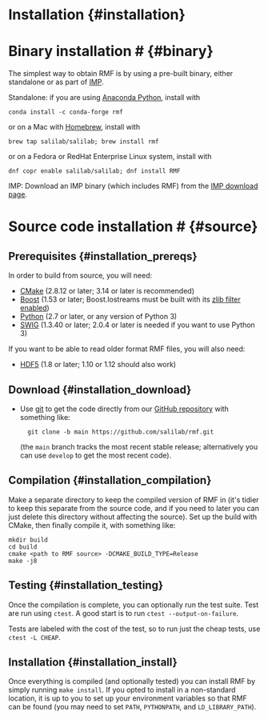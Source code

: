 Installation {#installation}
============

# Binary installation # {#binary}

The simplest way to obtain RMF is by using a pre-built binary, either
standalone or as part of [IMP](https://integrativemodeling.org).

Standalone: if you are using [Anaconda Python](https://www.anaconda.com/), install with

    conda install -c conda-forge rmf

or on a Mac with [Homebrew](https://brew.sh/), install with

    brew tap salilab/salilab; brew install rmf

or on a Fedora or RedHat Enterprise Linux system, install with

    dnf copr enable salilab/salilab; dnf install RMF

IMP: Download an IMP binary (which includes RMF) from the
[IMP download page](https://integrativemodeling.org/download.html).

# Source code installation # {#source}

## Prerequisites {#installation_prereqs}

In order to build from source, you will need:

- [CMake](https://cmake.org) (2.8.12 or later; 3.14 or later is recommended)
- [Boost](https://www.boost.org) (1.53 or later; Boost.Iostreams must be built
  with its [zlib filter enabled](https://www.boost.org/doc/libs/1_67_0/libs/iostreams/doc/installation.html))
- [Python](https://www.python.org) (2.7 or later, or any version of Python 3)
- [SWIG](http://www.swig.org) (1.3.40 or later; 2.0.4 or later is needed
  if you want to use Python 3)

If you want to be able to read older format RMF files, you will also need:

- [HDF5](https://support.hdfgroup.org/HDF5/) (1.8 or later; 1.10 or 1.12
  should also work)

## Download {#installation_download}

- Use [git](https://git-scm.com/) to get the code
  directly from our [GitHub repository](https://github.com/salilab/rmf)
  with something like:

        git clone -b main https://github.com/salilab/rmf.git

  (the `main` branch tracks the most recent stable
  release; alternatively you can use `develop` to get the most recent code).

## Compilation {#installation_compilation}

Make a separate directory to keep the compiled version of RMF in (it's tidier
to keep this separate from the source code, and if you need to later you can
just delete this directory without affecting the source). Set up the build
with CMake, then finally compile it, with something like:

    mkdir build
    cd build
    cmake <path to RMF source> -DCMAKE_BUILD_TYPE=Release
    make -j8

## Testing {#installation_testing}
Once the compilation is complete, you can optionally run the test suite.
Test are run using `ctest`. A good start is to run `ctest --output-on-failure`.

Tests are labeled with the cost of the test, so to run just the cheap tests,
use `ctest -L CHEAP`.

## Installation {#installation_install}

Once everything is compiled (and optionally tested) you can install RMF
by simply running `make install`. If you opted to install in a non-standard
location, it is up to you to set up your environment variables so that RMF
can be found (you may need to set `PATH`, `PYTHONPATH`, and `LD_LIBRARY_PATH`).
